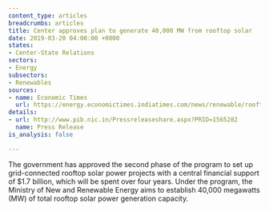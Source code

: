 ```yaml
---
content_type: articles
breadcrumbs: articles
title: Center approves plan to generate 40,000 MW from rooftop solar
date: 2019-03-20 04:00:00 +0000
states:
- Center-State Relations
sectors:
- Energy
subsectors:
- Renewables
sources:
- name: Economic Times
  url: https://energy.economictimes.indiatimes.com/news/renewable/rooftop-solar-scheme-govt-approves-spending-rs-11814-crore-under-second-phase/68392290
details:
- url: http://www.pib.nic.in/Pressreleaseshare.aspx?PRID=1565282
  name: Press Release
is_analysis: false

---
```

The government has approved the second phase of the program to set up grid-connected rooftop solar power projects with a central financial support of $1.7 billion, which will be spent over four years. Under the program, the Ministry of New and Renewable Energy aims to establish 40,000 megawatts (MW) of total rooftop solar power generation capacity.